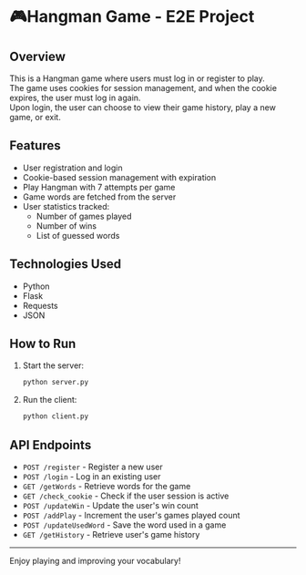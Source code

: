 # 🎮Hangman Game - E2E Project

## Overview
This is a Hangman game where users must log in or register to play.  
The game uses cookies for session management, and when the cookie expires, the user must log in again.  
Upon login, the user can choose to view their game history, play a new game, or exit.

## Features
- User registration and login
- Cookie-based session management with expiration
- Play Hangman with 7 attempts per game
- Game words are fetched from the server
- User statistics tracked:
  - Number of games played
  - Number of wins
  - List of guessed words

## Technologies Used
- Python
- Flask
- Requests
- JSON

## How to Run
1. Start the server:  
   ```bash
   python server.py
   ```
2. Run the client:  
   ```bash
   python client.py
   ```

## API Endpoints
- `POST /register` - Register a new user
- `POST /login` - Log in an existing user
- `GET /getWords` - Retrieve words for the game
- `GET /check_cookie` - Check if the user session is active
- `POST /updateWin` - Update the user's win count
- `POST /addPlay` - Increment the user's games played count
- `POST /updateUsedWord` - Save the word used in a game
- `GET /getHistory` - Retrieve user's game history

---

Enjoy playing and improving your vocabulary!
